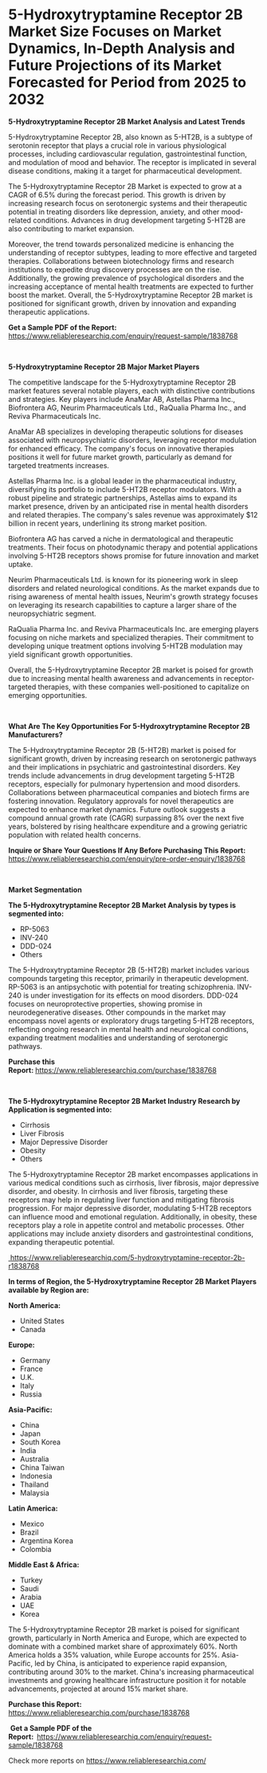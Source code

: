<p><h1>5-Hydroxytryptamine Receptor 2B Market Size Focuses on Market Dynamics, In-Depth Analysis and Future Projections of its Market Forecasted for Period from 2025 to 2032</h1></p><p><strong>5-Hydroxytryptamine Receptor 2B Market Analysis and Latest Trends</strong></p>
<p><p>5-Hydroxytryptamine Receptor 2B, also known as 5-HT2B, is a subtype of serotonin receptor that plays a crucial role in various physiological processes, including cardiovascular regulation, gastrointestinal function, and modulation of mood and behavior. The receptor is implicated in several disease conditions, making it a target for pharmaceutical development.</p><p>The 5-Hydroxytryptamine Receptor 2B Market is expected to grow at a CAGR of 6.5% during the forecast period. This growth is driven by increasing research focus on serotonergic systems and their therapeutic potential in treating disorders like depression, anxiety, and other mood-related conditions. Advances in drug development targeting 5-HT2B are also contributing to market expansion. </p><p>Moreover, the trend towards personalized medicine is enhancing the understanding of receptor subtypes, leading to more effective and targeted therapies. Collaborations between biotechnology firms and research institutions to expedite drug discovery processes are on the rise. Additionally, the growing prevalence of psychological disorders and the increasing acceptance of mental health treatments are expected to further boost the market. Overall, the 5-Hydroxytryptamine Receptor 2B market is positioned for significant growth, driven by innovation and expanding therapeutic applications.</p></p>
<p><strong>Get a Sample PDF of the Report:&nbsp;</strong> <a href="https://www.reliableresearchiq.com/enquiry/request-sample/1838768?utm_campaign=3062&utm_medium=2&utm_source=Github&utm_content=ia&utm_term=09032025&utm_id=5-hydroxytryptamine-receptor-2b">https://www.reliableresearchiq.com/enquiry/request-sample/1838768</a></p>
<p>&nbsp;</p>
<p><strong>5-Hydroxytryptamine Receptor 2B Major Market Players</strong></p>
<p><p>The competitive landscape for the 5-Hydroxytryptamine Receptor 2B market features several notable players, each with distinctive contributions and strategies. Key players include AnaMar AB, Astellas Pharma Inc., Biofrontera AG, Neurim Pharmaceuticals Ltd., RaQualia Pharma Inc., and Reviva Pharmaceuticals Inc.</p><p>AnaMar AB specializes in developing therapeutic solutions for diseases associated with neuropsychiatric disorders, leveraging receptor modulation for enhanced efficacy. The company's focus on innovative therapies positions it well for future market growth, particularly as demand for targeted treatments increases.</p><p>Astellas Pharma Inc. is a global leader in the pharmaceutical industry, diversifying its portfolio to include 5-HT2B receptor modulators. With a robust pipeline and strategic partnerships, Astellas aims to expand its market presence, driven by an anticipated rise in mental health disorders and related therapies. The company's sales revenue was approximately $12 billion in recent years, underlining its strong market position.</p><p>Biofrontera AG has carved a niche in dermatological and therapeutic treatments. Their focus on photodynamic therapy and potential applications involving 5-HT2B receptors shows promise for future innovation and market uptake.</p><p>Neurim Pharmaceuticals Ltd. is known for its pioneering work in sleep disorders and related neurological conditions. As the market expands due to rising awareness of mental health issues, Neurim's growth strategy focuses on leveraging its research capabilities to capture a larger share of the neuropsychiatric segment.</p><p>RaQualia Pharma Inc. and Reviva Pharmaceuticals Inc. are emerging players focusing on niche markets and specialized therapies. Their commitment to developing unique treatment options involving 5-HT2B modulation may yield significant growth opportunities.</p><p>Overall, the 5-Hydroxytryptamine Receptor 2B market is poised for growth due to increasing mental health awareness and advancements in receptor-targeted therapies, with these companies well-positioned to capitalize on emerging opportunities.</p></p>
<p>&nbsp;</p>
<p><strong>What Are The Key Opportunities For 5-Hydroxytryptamine Receptor 2B Manufacturers?</strong></p>
<p><p>The 5-Hydroxytryptamine Receptor 2B (5-HT2B) market is poised for significant growth, driven by increasing research on serotonergic pathways and their implications in psychiatric and gastrointestinal disorders. Key trends include advancements in drug development targeting 5-HT2B receptors, especially for pulmonary hypertension and mood disorders. Collaborations between pharmaceutical companies and biotech firms are fostering innovation. Regulatory approvals for novel therapeutics are expected to enhance market dynamics. Future outlook suggests a compound annual growth rate (CAGR) surpassing 8% over the next five years, bolstered by rising healthcare expenditure and a growing geriatric population with related health concerns.</p></p>
<p><strong>Inquire or Share Your Questions If Any Before Purchasing This Report:</strong> <a href="https://www.reliableresearchiq.com/enquiry/pre-order-enquiry/1838768?utm_campaign=3062&utm_medium=2&utm_source=Github&utm_content=ia&utm_term=09032025&utm_id=5-hydroxytryptamine-receptor-2b">https://www.reliableresearchiq.com/enquiry/pre-order-enquiry/1838768</a></p>
<p>&nbsp;</p>
<p><strong>Market Segmentation</strong></p>
<p><strong>The 5-Hydroxytryptamine Receptor 2B Market Analysis by types is segmented into:</strong></p>
<p><ul><li>RP-5063</li><li>INV-240</li><li>DDD-024</li><li>Others</li></ul></p>
<p><p>The 5-Hydroxytryptamine Receptor 2B (5-HT2B) market includes various compounds targeting this receptor, primarily in therapeutic development. RP-5063 is an antipsychotic with potential for treating schizophrenia. INV-240 is under investigation for its effects on mood disorders. DDD-024 focuses on neuroprotective properties, showing promise in neurodegenerative diseases. Other compounds in the market may encompass novel agents or exploratory drugs targeting 5-HT2B receptors, reflecting ongoing research in mental health and neurological conditions, expanding treatment modalities and understanding of serotonergic pathways.</p></p>
<p><strong>Purchase this Report:&nbsp;</strong><a href="https://www.reliableresearchiq.com/purchase/1838768?utm_campaign=3062&utm_medium=2&utm_source=Github&utm_content=ia&utm_term=09032025&utm_id=5-hydroxytryptamine-receptor-2b">https://www.reliableresearchiq.com/purchase/1838768</a></p>
<p>&nbsp;</p>
<p><strong>The 5-Hydroxytryptamine Receptor 2B Market Industry Research by Application is segmented into:</strong></p>
<p><ul><li>Cirrhosis</li><li>Liver Fibrosis</li><li>Major Depressive Disorder</li><li>Obesity</li><li>Others</li></ul></p>
<p><p>The 5-Hydroxytryptamine Receptor 2B market encompasses applications in various medical conditions such as cirrhosis, liver fibrosis, major depressive disorder, and obesity. In cirrhosis and liver fibrosis, targeting these receptors may help in regulating liver function and mitigating fibrosis progression. For major depressive disorder, modulating 5-HT2B receptors can influence mood and emotional regulation. Additionally, in obesity, these receptors play a role in appetite control and metabolic processes. Other applications may include anxiety disorders and gastrointestinal conditions, expanding therapeutic potential.</p></p>
<p><a href="https://www.reliableresearchiq.com/5-hydroxytryptamine-receptor-2b-r1838768?utm_campaign=3062&utm_medium=2&utm_source=Github&utm_content=ia&utm_term=09032025&utm_id=5-hydroxytryptamine-receptor-2b">&nbsp;https://www.reliableresearchiq.com/5-hydroxytryptamine-receptor-2b-r1838768</a></p>
<p><strong>In terms of Region, the 5-Hydroxytryptamine Receptor 2B Market Players available by Region are:</strong></p>
<p>
    <p> <strong> North America: </strong>
        <ul>
            <li>United States</li>
            <li>Canada</li>
        </ul>
        </p> 
    <p> <strong> Europe: </strong>
        <ul>
            <li>Germany</li>
            <li>France</li>
            <li>U.K.</li>
            <li>Italy</li>
            <li>Russia</li>
        </ul>
        </p> 
    <p> <strong> Asia-Pacific: </strong>
        <ul>
            <li>China</li>
            <li>Japan</li>
            <li>South Korea</li>
            <li>India</li>
            <li>Australia</li>
            <li>China Taiwan</li>
            <li>Indonesia</li>
            <li>Thailand</li>
            <li>Malaysia</li>
        </ul>
        </p> 
    <p> <strong> Latin America: </strong>
        <ul>
            <li>Mexico</li>
            <li>Brazil</li>
            <li>Argentina Korea</li>
            <li>Colombia</li>
        </ul>
        </p> 
    <p> <strong> Middle East & Africa: </strong>
        <ul>
            <li>Turkey</li>
            <li>Saudi</li>
            <li>Arabia</li>
            <li>UAE</li>
            <li>Korea</li>
        </ul>
    </p>
    </p>
<p><p>The 5-Hydroxytryptamine Receptor 2B market is poised for significant growth, particularly in North America and Europe, which are expected to dominate with a combined market share of approximately 60%. North America holds a 35% valuation, while Europe accounts for 25%. Asia-Pacific, led by China, is anticipated to experience rapid expansion, contributing around 30% to the market. China's increasing pharmaceutical investments and growing healthcare infrastructure position it for notable advancements, projected at around 15% market share.</p></p>
<p><strong>Purchase this Report: </strong><a href="https://www.reliableresearchiq.com/purchase/1838768?utm_campaign=3062&utm_medium=2&utm_source=Github&utm_content=ia&utm_term=09032025&utm_id=5-hydroxytryptamine-receptor-2b">https://www.reliableresearchiq.com/purchase/1838768</a></p>
<p>&nbsp;<strong>Get a Sample PDF of the Report:&nbsp;&nbsp;</strong><a href="https://www.reliableresearchiq.com/enquiry/request-sample/1838768?utm_campaign=3062&utm_medium=2&utm_source=Github&utm_content=ia&utm_term=09032025&utm_id=5-hydroxytryptamine-receptor-2b">https://www.reliableresearchiq.com/enquiry/request-sample/1838768</a></p>
<p><strong></strong></p>
<p>Check more reports on <a href="https://www.reliableresearchiq.com/?utm_campaign=3062&utm_medium=2&utm_source=Github&utm_content=ia&utm_term=09032025&utm_id=5-hydroxytryptamine-receptor-2b">https://www.reliableresearchiq.com/</a></p>